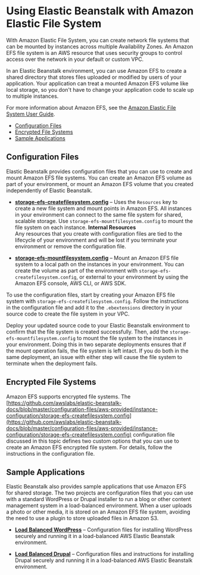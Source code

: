 # Using Elastic Beanstalk with Amazon Elastic File System<a name="services-efs"></a>

With Amazon Elastic File System, you can create network file systems that can be mounted by instances across multiple Availability Zones\. An Amazon EFS file system is an AWS resource that uses security groups to control access over the network in your default or custom VPC\.

In an Elastic Beanstalk environment, you can use Amazon EFS to create a shared directory that stores files uploaded or modified by users of your application\. Your application can treat a mounted Amazon EFS volume like local storage, so you don't have to change your application code to scale up to multiple instances\.

For more information about Amazon EFS, see the [Amazon Elastic File System User Guide](http://docs.aws.amazon.com/efs/latest/ug/)\.


+ [Configuration Files](#services-efs-configs)
+ [Encrypted File Systems](#services-efs-encrypted)
+ [Sample Applications](#services-efs-samples)

## Configuration Files<a name="services-efs-configs"></a>

Elastic Beanstalk provides configuration files that you can use to create and mount Amazon EFS file systems\. You can create an Amazon EFS volume as part of your environment, or mount an Amazon EFS volume that you created independently of Elastic Beanstalk\.

+ **[storage\-efs\-createfilesystem\.config](https://github.com/awslabs/elastic-beanstalk-docs/blob/master/configuration-files/aws-provided/instance-configuration/storage-efs-createfilesystem.config)** – Uses the `Resources` key to create a new file system and mount points in Amazon EFS\. All instances in your environment can connect to the same file system for shared, scalable storage\. Use `storage-efs-mountfilesystem.config` to mount the file system on each instance\.
**Internal Resources**  
Any resources that you create with configuration files are tied to the lifecycle of your environment and will be lost if you terminate your environment or remove the configuration file\.

+ **[storage\-efs\-mountfilesystem\.config](https://github.com/awslabs/elastic-beanstalk-docs/blob/master/configuration-files/aws-provided/instance-configuration/storage-efs-mountfilesystem.config)** – Mount an Amazon EFS file system to a local path on the instances in your environment\. You can create the volume as part of the environment with `storage-efs-createfilesystem.config`, or external to your environment by using the Amazon EFS console, AWS CLI, or AWS SDK\.

To use the configuration files, start by creating your Amazon EFS file system with `storage-efs-createfilesystem.config`\. Follow the instructions in the configuration file and add it to the `.ebextensions` directory in your source code to create the file system in your VPC\.

Deploy your updated source code to your Elastic Beanstalk environment to confirm that the file system is created successfully\. Then, add the `storage-efs-mountfilesystem.config` to mount the file system to the instances in your environment\. Doing this in two separate deployments ensures that if the mount operation fails, the file system is left intact\. If you do both in the same deployment, an issue with either step will cause the file system to terminate when the deployment fails\.

## Encrypted File Systems<a name="services-efs-encrypted"></a>

Amazon EFS supports encrypted file systems\. The [https://github.com/awslabs/elastic-beanstalk-docs/blob/master/configuration-files/aws-provided/instance-configuration/storage-efs-createfilesystem.config](https://github.com/awslabs/elastic-beanstalk-docs/blob/master/configuration-files/aws-provided/instance-configuration/storage-efs-createfilesystem.config) configuration file discussed in this topic defines two custom options that you can use to create an Amazon EFS encrypted file system\. For details, follow the instructions in the configuration file\.

## Sample Applications<a name="services-efs-samples"></a>

Elastic Beanstalk also provides sample applications that use Amazon EFS for shared storage\. The two projects are configuration files that you can use with a standard WordPress or Drupal installer to run a blog or other content management system in a load\-balanced environment\. When a user uploads a photo or other media, it is stored on an Amazon EFS file system, avoiding the need to use a plugin to store uploaded files in Amazon S3\.

+ **[Load Balanced WordPress](https://github.com/awslabs/eb-php-wordpress)** – Configuration files for installing WordPress securely and running it in a load\-balanced AWS Elastic Beanstalk environment\.

+ **[Load Balanced Drupal](https://github.com/awslabs/eb-php-drupal)** – Configuration files and instructions for installing Drupal securely and running it in a load\-balanced AWS Elastic Beanstalk environment\. 